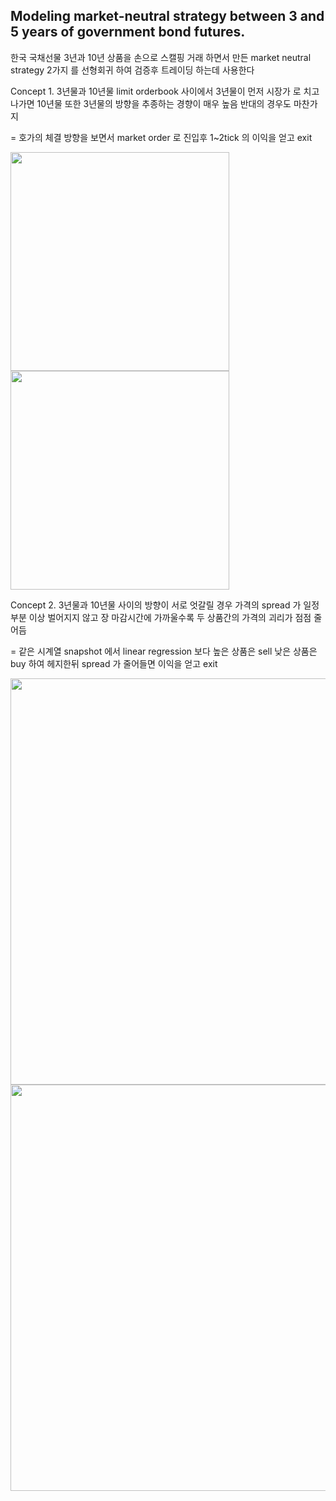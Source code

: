 ## Modeling market-neutral strategy between 3 and 5 years of government bond futures.

한국 국채선물 3년과 10년 상품을 손으로 스캘핑 거래 하면서 만든 market neutral strategy 
2가지 를 선형회귀 하여 검증후 트레이딩 하는데 사용한다



Concept 1. 3년물과 10년물 limit orderbook 사이에서 3년물이 먼저 시장가 로 치고 나가면 10년물 또한 
3년물의 방향을 추종하는 경향이 매우 높음 반대의 경우도 마찬가지 



= 호가의 체결 방향을 보면서 market order 로 진입후 1~2tick 의 이익을 얻고 exit 

<img src="https://user-images.githubusercontent.com/90368209/141478519-5329b75d-8520-4b3a-9ab2-16a36aeca912.JPG" width="350"> <img src="https://user-images.githubusercontent.com/90368209/141478529-b0e19f17-d3c0-4970-856b-51b5c191360c.JPG" width="350">








Concept 2. 3년물과 10년물 사이의 방향이 서로 엇갈릴 경우 가격의 spread 가 일정 부분 이상 벌어지지 않고
장 마감시간에 가까울수록 두 상품간의 가격의 괴리가 점점 줄어듬 



= 같은 시계열 snapshot 에서 linear regression 보다 높은 상품은 sell 낮은 상품은 buy 하여 헤지한뒤
spread 가 줄어들면 이익을 얻고 exit 



<img src="https://user-images.githubusercontent.com/90368209/141477910-2a42d96a-a349-4528-9c21-f68cfbe83f1c.JPG" width="650">

<img src="https://user-images.githubusercontent.com/90368209/141477920-bb900b89-b840-49f3-afe0-d232713b2a75.JPG" width="650">





